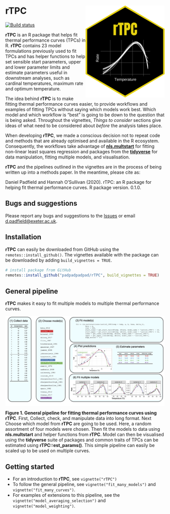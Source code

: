 
<!-- README.md is generated from README.Rmd. Please edit that file -->

# **rTPC** <img src="logo.png" width="250" align="right" />

<!-- badges: start -->

[![Build
status](https://travis-ci.org/padpadpadpad/rTPC.svg?branch=master)](https://travis-ci.org/padpadpadpad/rTPC)
<!-- badges: end -->

**rTPC** is an R package that helps fit thermal performance curves
(TPCs) in R. **rTPC** contains 23 model formulations previously used to
fit TPCs and has helper functions to help set sensible start parameters,
upper and lower parameter limits and estimate parameters useful in
downstream analyses, such as cardinal temperatures, maximum rate and
optimum temperature.

The idea behind **rTPC** is to make fitting thermal performance curves
easier, to provide workflows and examples of fitting TPCs without saying
which models work best. Which model and which workflow is “best” is
going to be down to the question that is being asked. Throughout the
vignettes, *Things to consider* sections give ideas of what need to be
considered about *before* the analysis takes place.

When developing **rTPC**, we made a conscious decision not to repeat
code and methods that are already optimised and available in the R
ecosystem. Consequently, the workflows take advantage of
[**nls.multstart**](https://github.com/padpadpadpad/nls.multstart) for
fitting non-linear least squares regression and packages from the
[**tidyverse**](https://www.tidyverse.org) for data manipulation,
fitting multiple models, and visualisation.

**rTPC** and the pipelines outlined in the vignettes are in the process
of being written up into a methods paper. In the meantime, please cite
as:

Daniel Padfield and Hannah O’Sullivan (2020). rTPC: an R package for
helping fit thermal performance curves. R package version. 0.1.0.

## Bugs and suggestions

Please report any bugs and suggestions to the
[Issues](https://github.com/padpadpadpad/rTPC/issues) or email
<d.padfield@exeter.ac.uk>.

## Installation

**rTPC** can easily be downloaded from GitHub using the
`remotes::install_github()`. The vignettes available with the package
can be downloaded by adding `build_vignettes = TRUE`.

``` r
# install package from GitHub
remotes::install_github("padpadpadpad/rTPC", build_vignettes = TRUE)
```

## General pipeline

**rTPC** makes it easy to fit multiple models to multiple thermal
performance curves.

<img src="man/figures/rTPC_pipeline.png" width="1000" align="center" />

**Figure 1. General pipeline for fitting thermal performance curves
using rTPC**. First, Collect, check, and manipulate data into long
format. Next Choose which model from **rTPC** are going to be used.
Here, a random assortment of four models were chosen. Then fit the
models to data using **nls.multstart** and helper functions from
**rTPC**. Model can then be visualised using the **tidyverse** suite of
packages and common traits of TPCs can be estimated using
**rTPC::est\_params()**. This simple pipeline can easily be scaled up to
be used on multiple curves.

## Getting started

  - For an introduction to **rTPC**, see `vignette("rTPC")`
  - To follow the general pipeline, see `vignette("fit_many_models")`
    and `vignette("fit_many_curves")`.
  - For examples of extensions to this pipeline, see the
    `vignette("model_averaging_selection")` and
    `vignette("model_weighting")`.
